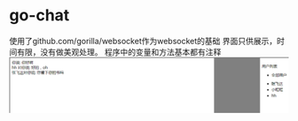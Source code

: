 # go-chat
 使用了github.com/gorilla/websocket作为websocket的基础
 界面只供展示，时间有限，没有做美观处理。
 程序中的变量和方法基本都有注释
 ![Image text](https://github.com/kukunet/go-chat/blob/master/img/jietu.png)
